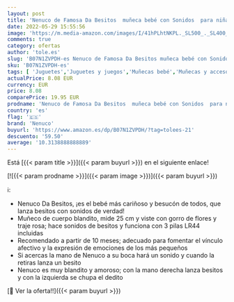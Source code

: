 ```yaml
---
layout: post
title: 'Nenuco de Famosa Da Besitos  muñeca bebé con Sonidos  para niñas y niños a Partir de 10 Meses  Famosa 700014775 '
date: 2022-05-29 15:55:56
image: 'https://m.media-amazon.com/images/I/41hPLhtNKPL._SL500_._SL400_.jpg'
comments: true
category: ofertas
author: 'tole.es'
slug: 'B07N1ZVPDH-es Nenuco de Famosa Da Besitos muñeca bebé con Sonidos para...'
sku: 'B07N1ZVPDH-es'
tags: [ 'Juguetes','Juguetes y juegos','Muñecas bebé','Muñecas y accesorios','bebé','nenuco','🇪🇸', ]
actualPrice: 8.08 EUR
currency: EUR
price: 8.08
comparePrice: 19.95 EUR
prodname: 'Nenuco de Famosa Da Besitos  muñeca bebé con Sonidos  para niñas y niños a Partir de 10 Meses  Famosa 700014775 '
country: 'es'
flag: '🇪🇸'
brand: 'Nenuco'
buyurl: 'https://www.amazon.es/dp/B07N1ZVPDH/?tag=tolees-21'
descuento: '59.50'
average: '10.3138888888889'
---
```


Está [{{< param title >}}]({{< param buyurl >}}) en el siguiente enlace!

[![{{< param prodname >}}]({{< param image >}})]({{< param buyurl >}})

ℹ️:

- Nenuco Da Besitos, ¡es el bebé más cariñoso y besucón de todos, que lanza besitos con sonidos de verdad!
- Muñeco de cuerpo blandito, mide 25 cm y viste con gorro de flores y traje rosa; hace sonidos de besitos y funciona con 3 pilas LR44 incluidas
- Recomendado a partir de 10 meses; adecuado para fomentar el vínculo afectivo y la expresión de emociones de los más pequeños
- Si acercas la mano de Nenuco a su boca hará un sonido y cuando la retiras lanza un besito
- Nenuco es muy blandito y amoroso; con la mano derecha lanza besitos y con la izquierda se chupa el dedito

[🛒 Ver la oferta!!]({{< param buyurl >}})
